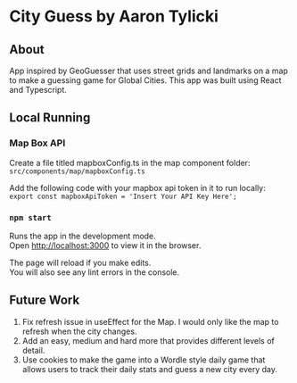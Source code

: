 # City Guess by Aaron Tylicki

## About
App inspired by GeoGuesser that uses street grids and landmarks on a map to make a guessing game for Global Cities.
This app was built using React and Typescript.

## Local Running
### Map Box API 
Create a file titled mapboxConfig.ts in the map component folder:
    `src/components/map/mapboxConfig.ts`

Add the following code with your mapbox api token in it to run locally:
    `export const mapboxApiToken = 'Insert Your API Key Here';`

### `npm start`

Runs the app in the development mode.<br /> Open
[http://localhost:3000](http://localhost:3000) to view it in the browser.

The page will reload if you make edits.<br /> You will also see any lint errors
in the console.

## Future Work 
1. Fix refresh issue in useEffect for the Map. I would only like the map to refresh when the city changes.
2. Add an easy, medium and hard more that provides different levels of detail.
3. Use cookies to make the game into a Wordle style daily game that allows users to track their daily stats and guess a new city every day.
